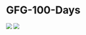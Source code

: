 # GFG-100-Days

<img src="https://practice.geeksforgeeks.org/problem-of-the-day/dashboard"/>
<img src="https://img.shields.io/badge/gfg%20-%23H92033.svg?&style=for-the-badge&logo=gfg&logoColor=white"/>
<meta property='og:image' content='https://media.geeksforgeeks.org/img-practice/Problemofthedaynewcopy-1637640589.png' />
<a href="https://practice.geeksforgeeks.org/problem-of-the-day/dashboard">
